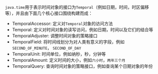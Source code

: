 `java.time`用于表示时间对象的接口为`Temporal`（例如日期，时间，时区偏移等），并且由下面几个核心接口围绕构建而成：

- TemporalAccessor: 定义对`Temporal`对象的访问方法
- Temporal: 定义对时间对象的读写访问，例如日期，时间以及它们的结合等
- TemporalAdjuster: 调整时间对象的策略接口
- TemporalField: 将时间线划分为对人类有意义的字段，例如`SECOND_OF_MINUTE`， `SECOND_OF_DAY`
- TemporalUnit: 时间单位，例如纳秒，秒，分钟等
- TemporalAmount: 定义时间的大小，例如`六小时`，`两年三个月`
- TemporalQuery: 查询时间对象的策略接口，例如查询某个日期对象的年份

